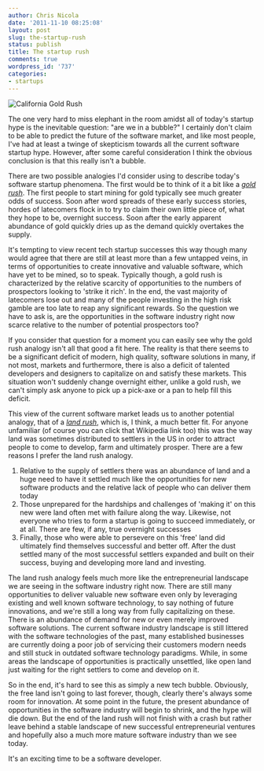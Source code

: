 ```yaml
---
author: Chris Nicola
date: '2011-11-10 08:25:08'
layout: post
slug: the-startup-rush
status: publish
title: The startup rush
comments: true
wordpress_id: '737'
categories:
- startups
---
```


![California Gold Rush][1]

The one very hard to miss elephant in the room amidst
all of today's startup hype is the inevitable question: "are we in a bubble?" I
certainly don't claim to be able to predict the future of the software market,
and like most people, I've had at least a twinge of skepticism towards all the
current software startup hype. However, after some careful consideration I
think the obvious conclusion is that this really isn't a bubble.

<!--more-->

There are two possible analogies I'd consider using to describe today's
software startup phenomena. The first would be to think of it a bit like a
[_gold rush_][2]. The first people to start mining for gold typically see much
greater odds of success. Soon after word spreads of these early success
stories, hordes of latecomers flock in to try to claim their own little piece
of, what they hope to be, overnight success. Soon after the early apparent
abundance of gold quickly dries up as the demand quickly overtakes the supply.  

It's tempting to view recent tech startup successes this way though many would
agree that there are still at least more than a few untapped veins, in terms of
opportunities to create innovative and valuable software, which have yet to be
mined, so to speak. Typically though, a gold rush is characterized by the
relative scarcity of opportunities to the numbers of prospectors looking to
'strike it rich'. In the end, the vast majority of latecomers lose out and many
of the people investing in the high risk gamble are too late to reap any
significant rewards. So the question we have to ask is, are the opportunities
in the software industry right now scarce relative to the number of potential
prospectors too?

If you consider that question for a moment you can easily see why the gold rush
analogy isn't all that good a fit here. The reality is that there seems to be a
significant deficit of modern, high quality, software solutions in many, if not
most, markets and furthermore, there is also a deficit of talented developers
and designers to capitalize on and satisfy these markets. This situation won't
suddenly change overnight either, unlike a gold rush, we can't simply ask
anyone to pick up a pick-axe or a pan to help fill this deficit.

This view of the current software market leads us to another potential analogy,
that of a _[land rush][3]_, which is, I think, a much better fit. For anyone
unfamiliar (of course you can click that Wikipedia link too) this was the way
land was sometimes distributed to settlers in the US in order to attract people
to come to develop, farm and ultimately prosper. There are a few reasons I
prefer the land rush analogy.

  1. Relative to the supply of settlers there was an abundance of land and a
     huge need to have it settled much like the opportunities for new software
     products and the relative lack of people who can deliver them today
  2. Those unprepared for the hardships and challenges of 'making it' on this
     new were land often met with failure along the way. Likewise, not everyone
     who tries to form a startup is going to succeed immediately, or at all.
     There are few, if any, true overnight successes
  3. Finally, those who were able to persevere on this 'free' land did
     ultimately find themselves successful and better off. After the dust
     settled many of the most successful settlers expanded and built on their
     success, buying and developing more land and investing.

The land rush analogy feels much more like the entrepreneurial landscape we are
seeing in the software industry right now. There are still many opportunities
to deliver valuable new software even only by leveraging existing and well
known software technology, to say nothing of future innovations, and we're
still a long way from fully capitalizing on these. There is an abundance of
demand for new or even merely improved software solutions. The current software
industry landscape is still littered with the software technologies of the
past, many established businesses are currently doing a poor job of servicing
their customers modern needs and still stuck in outdated software technology
paradigms. While, in some areas the landscape of opportunities is practically
unsettled, like open land just waiting for the right settlers to come and
develop on it.  

So in the end, it's hard to see this as simply a new tech bubble. Obviously,
the free land isn't going to last forever, though, clearly there's always some
room for innovation. At some point in the future, the present abundance of
opportunities in the software industry will begin to shrink, and the hype will
die down. But the end of the land rush will not finish with a crash but rather
leave behind a stable landscape of new successful entrepreneurial ventures and
hopefully also a much more mature software industry than we see today.  

It's an exciting time to be a software developer.

   [1]: https://lh3.googleusercontent.com/-Wjw0w7r9omE/Tr22eoxbGzI/AAAAAAAAAZI/uqnGTFGaaaE/s288/gold-rush.jpg
   [2]: http://en.wikipedia.org/wiki/Gold_rush
   [3]: http://en.wikipedia.org/wiki/Land_run

